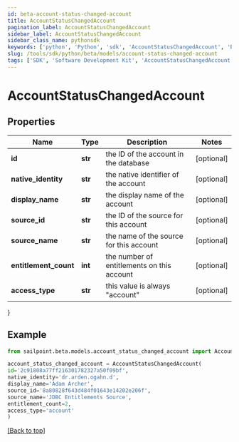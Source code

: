 ```yaml
---
id: beta-account-status-changed-account
title: AccountStatusChangedAccount
pagination_label: AccountStatusChangedAccount
sidebar_label: AccountStatusChangedAccount
sidebar_class_name: pythonsdk
keywords: ['python', 'Python', 'sdk', 'AccountStatusChangedAccount', 'BetaAccountStatusChangedAccount'] 
slug: /tools/sdk/python/beta/models/account-status-changed-account
tags: ['SDK', 'Software Development Kit', 'AccountStatusChangedAccount', 'BetaAccountStatusChangedAccount']
---
```


# AccountStatusChangedAccount


## Properties

Name | Type | Description | Notes
------------ | ------------- | ------------- | -------------
**id** | **str** | the ID of the account in the database | [optional] 
**native_identity** | **str** | the native identifier of the account | [optional] 
**display_name** | **str** | the display name of the account | [optional] 
**source_id** | **str** | the ID of the source for this account | [optional] 
**source_name** | **str** | the name of the source for this account | [optional] 
**entitlement_count** | **int** | the number of entitlements on this account | [optional] 
**access_type** | **str** | this value is always \"account\" | [optional] 
}

## Example

```python
from sailpoint.beta.models.account_status_changed_account import AccountStatusChangedAccount

account_status_changed_account = AccountStatusChangedAccount(
id='2c91808a77ff216301782327a50f09bf',
native_identity='dr.arden.ogahn.d',
display_name='Adam Archer',
source_id='8a80828f643d484f01643e14202e206f',
source_name='JDBC Entitlements Source',
entitlement_count=2,
access_type='account'
)

```
[[Back to top]](#) 

